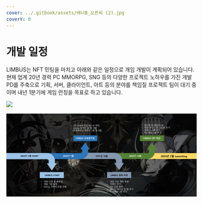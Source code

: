 ```yaml
---
cover: ../.gitbook/assets/배너B_오픈씨 (2).jpg
coverY: 0
---
```


# 개발 일정

LIMBUS는 NFT 민팅을 마치고 아래와 같은 일정으로 개임 개발이 계획되어 있습니다. 현재 업계 20년 경력 PC MMORPG, SNG 등의 다양한 프로젝트 노하우를 가진 개발 PD를 주축으로 기획, 서버, 클라이언트, 아트 등의 분야를 책임질 프로젝트 팀이 대기 중이며 내년 1분기에 게임 런칭을 목표로 하고 있습니다.

![](https://lh6.googleusercontent.com/0TnLt9bBEP7hE6ALTDlNXMwuoOMcud1ekSzgHnBki8lQkjVflYmkFcjuS6iJSlIvzlFYAZ2cyy11cQoH2IqY29uVzwzq0bW8HRHEHXTj1Nmu-T7YVj8A7XAxcFDGvSrifjMaA\_kv)

![](../.gitbook/assets/캡처.PNG)
